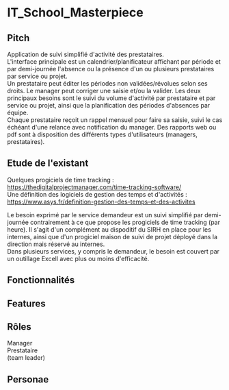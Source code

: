 # IT_School_Masterpiece

## Pitch

Application de suivi simplifié d'activité des prestataires.  
L'interface principale est un calendrier/planificateur affichant par période et par demi-journée l'absence ou la présence d'un ou plusieurs prestataires par service ou projet.  
Un prestataire peut éditer les périodes non validées/révolues selon ses droits. Le manager peut corriger une saisie et/ou la valider.
Les deux principaux besoins sont le suivi du volume d'activité par prestataire et par service ou projet, ainsi que la planification des périodes d'absences par équipe.  
Chaque prestataire reçoit un rappel mensuel pour faire sa saisie, suivi le cas échéant d'une relance avec notification du manager.
Des rapports web ou pdf sont à disposition des différents types d'utilisateurs (managers, prestataires).  


## Etude de l'existant

Quelques progiciels de time tracking : https://thedigitalprojectmanager.com/time-tracking-software/  
Une définition des logiciels de gestion des temps et d'activités : https://www.asys.fr/definition-gestion-des-temps-et-des-activites 
  
Le besoin exprimé par le service demandeur est un suivi simplifié par demi-journée contrairement à ce que propose les progiciels de time tracking (par heure). Il s'agit d'un complément au dispoditif du SIRH en place pour les internes, ainsi que d'un progiciel maison de suivi de projet déployé dans la direction mais réservé au internes.  
Dans plusieurs services, y compris le demandeur, le besoin est couvert par un outillage Excell avec plus ou moins d'efficacité.


## Fonctionnalités



## Features



## Rôles

Manager  
Prestataire  
(team leader)  

## Personae
